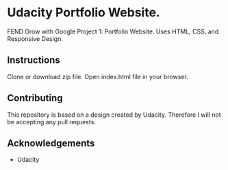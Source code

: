 # Udacity Portfolio Website.
FEND Grow with Google Project 1: Portfolio Website. Uses HTML, CSS, and Responsive Design.

## Instructions
Clone or download zip file. Open index.html file in your browser.

## Contributing
This repository is based on a design created by Udacity. Therefore I will not be accepting any pull requests.

## Acknowledgements
* Udacity
